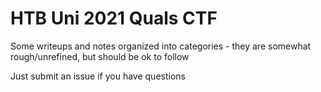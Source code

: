 # HTB Uni 2021 Quals CTF 

Some writeups and notes organized into categories - they are somewhat rough/unrefined, but should be ok to follow

Just submit an issue if you have questions

